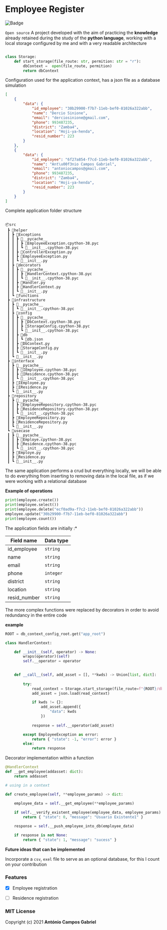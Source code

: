# Employee Register

![Badge](https://img.shields.io/badge/65%-PERCENTAGE-%237159c1?style=for-the-badge&logo=ghost)

`Open source`
A project developed with the aim of practicing the **knowledge** already retained during the study of the **python language**, working with a local storage configured by me and with a very readable architecture



```python

class Storage:
    def start_storage(file_route: str, permition: str = "r"):
        dbContext =  open(file_route, permition) 
        return dbContext

```

Configuration used for the application context, has a json file as a database simulation

```json
[
    {
        "data": {
            "id_employee": "30b29900-f7b7-11eb-bef0-81026a322abb",
            "name": "Dercio Sinione",
            "email": "derciosinione@gmail.com",
            "phone": 993487235,
            "district": "Zamba4",
            "location": "Hoji-ya-henda",
            "resid_number": 223
        }
    },
    {
        "data": {
            "id_employee": "6f27a854-f7cd-11eb-bef0-81026a322abb",
            "name": "Ant\u00f3nio Campos Gabriel",
            "email": "antoniocampos@gmail.com",
            "phone": 993487235,
            "district": "Zamba4",
            "location": "Hoji-ya-henda",
            "resid_number": 223
        }
    }
]
```

Complete application folder structure

```shell

📦src
 ┣ 📂helper
 ┃ ┣ 📂Exceptions
 ┃ ┃ ┣ 📂__pycache__
 ┃ ┃ ┃ ┣ 📜EmployeeException.cpython-38.pyc
 ┃ ┃ ┃ ┗ 📜__init__.cpython-38.pyc
 ┃ ┃ ┣ 📜ControllerException.py
 ┃ ┃ ┣ 📜EmployeeException.py
 ┃ ┃ ┗ 📜__init__.py
 ┃ ┣ 📂decorators
 ┃ ┃ ┣ 📂__pycache__
 ┃ ┃ ┃ ┣ 📜HandlerContext.cpython-38.pyc
 ┃ ┃ ┃ ┗ 📜__init__.cpython-38.pyc
 ┃ ┃ ┣ 📜Handler.py
 ┃ ┃ ┣ 📜HandlerContext.py
 ┃ ┃ ┗ 📜__init__.py
 ┃ ┗ 📂functions
 ┣ 📂infrastructure
 ┃ ┣ 📂__pycache__
 ┃ ┃ ┗ 📜__init__.cpython-38.pyc
 ┃ ┣ 📂config
 ┃ ┃ ┣ 📂__pycache__
 ┃ ┃ ┃ ┣ 📜DbContext.cpython-38.pyc
 ┃ ┃ ┃ ┣ 📜StorageConfig.cpython-38.pyc
 ┃ ┃ ┃ ┗ 📜__init__.cpython-38.pyc
 ┃ ┃ ┣ 📂db
 ┃ ┃ ┃ ┗ 📜db.json
 ┃ ┃ ┣ 📜DbContext.py
 ┃ ┃ ┣ 📜StorageConfig.py
 ┃ ┃ ┗ 📜__init__.py
 ┃ ┗ 📜__init__.py
 ┣ 📂interface
 ┃ ┣ 📂__pycache__
 ┃ ┃ ┣ 📜IEmployee.cpython-38.pyc
 ┃ ┃ ┣ 📜IResidence.cpython-38.pyc
 ┃ ┃ ┗ 📜__init__.cpython-38.pyc
 ┃ ┣ 📜IEmployee.py
 ┃ ┣ 📜IResidence.py
 ┃ ┗ 📜__init__.py
 ┣ 📂repository
 ┃ ┣ 📂__pycache__
 ┃ ┃ ┣ 📜EmployeeRepository.cpython-38.pyc
 ┃ ┃ ┣ 📜ResidenceRepository.cpython-38.pyc
 ┃ ┃ ┗ 📜__init__.cpython-38.pyc
 ┃ ┣ 📜EmployeeRepository.py
 ┃ ┣ 📜ResidenceRepository.py
 ┃ ┗ 📜__init__.py
 ┗ 📂usecase
 ┃ ┣ 📂__pycache__
 ┃ ┃ ┣ 📜Employe.cpython-38.pyc
 ┃ ┃ ┣ 📜Residence.cpython-38.pyc
 ┃ ┃ ┗ 📜__init__.cpython-38.pyc
 ┃ ┣ 📜Employe.py
 ┃ ┣ 📜Residence.py
 ┃ ┗ 📜__init__.py

```

The same application performs a crud but everything locally, we will be able to do everything from inserting to removing data in the local file, as if we were working with a relational database

**Example of operations**

```python
print(employee.create())
print(employee.select())
print(employee.delete("ecf0ad9a-f7c2-11eb-bef0-81026a322abb"))
employee.update("30b29900-f7b7-11eb-bef0-81026a322abb")
print(employee.count())
```

The application fields are initially :*

Field name   | Data type
----------   | ---------
id_employee  | `string`
name         | `string`
email        | `string`
phone        | `integer`
district     | `string`
location     | `string`
resid_number | `string`


The more complex functions were replaced by decorators in order to avoid redundancy in the entire code

**example**

```python
ROOT = db_context_config_root.get("app_root") 

class HandlerContext:

    def __init__(self, operator) -> None:
        wraps(operator)(self)
        self.__operator = operator

    
    def __call__(self, add_asset = [], **kwds) -> Union[list, dict]:
        
        try:                
            read_context = Storage.start_storage(file_route=f"{ROOT}/db/db.json")
            add_asset = json.load(read_context)        

            if kwds != {}:
                add_asset.append({
                    "data": kwds
                })
            
            response = self.__operator(add_asset)

        except EmployeeException as error:            
            return { "state": -1, "error": error }            
        else:            
            return response

```

Decorator implementation within a function

```python
@HandlerContext
def __get_employee(addasset: dict):
    return addasset 

# using in a context

def create_employee(self, **employee_params) -> dict:
         
    employee_data = self.__get_employee(**employee_params)        

    if self.__verify_existent_employee(employee_data, employee_params):
        return { "state": 0, "message": "Usuario Existente1" }        

    response = self.__push_employee_into_db(employee_data)

    if response is not None:
        return { "state": 1, "message": "sucess" }
```



**Future ideas that can be implemented**

Incorporate a `csv`, `exel` file to serve as an optional database, for this I count on your contribution


### Features

- [x] Employee registration
- [ ] Residence registration


### MIT License

Copyright (c) 2021 **António Campos Gabriel**